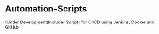 # Automation-Scripts
(Under Development)Includes Scripts for CI/CD using Jenkins, Docker and GitHub
